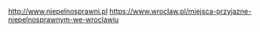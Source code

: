 http://www.niepelnosprawni.pl
https://www.wroclaw.pl/miejsca-przyjazne-niepelnosprawnym-we-wroclawiu
